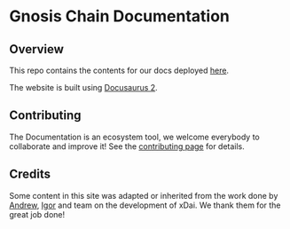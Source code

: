 # Gnosis Chain Documentation

## Overview
This repo contains the contents for our docs deployed [here](https://docs.gnosischain.com).

The website is built using [Docusaurus 2](https://docusaurus.io/).
## Contributing

The Documentation is an ecosystem tool, we welcome everybody to collaborate and improve it! See the [contributing page](CONTRIBUTING.md) for details.

## Credits

Some content in this site was adapted or inherited from the work done by [Andrew](https://github.com/andogro), [Igor](https://github.com/igorbarinov) and team on the development of xDai. We thank them for the great job done!